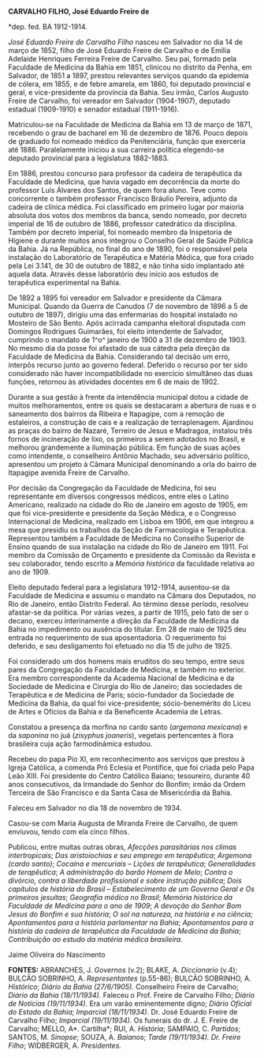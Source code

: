 **CARVALHO FILHO, José Eduardo Freire de**

\*dep. fed. BA 1912-1914.

*José Eduardo Freire de Carvalho Filho* nasceu em Salvador no dia 14 de
março de 1852, filho de José Eduardo Freire de Carvalho e de Emília
Adelaide Henriques Ferreira Freire de Carvalho. Seu pai, formado pela
Faculdade de Medicina da Bahia em 1851, clinicou no distrito da Penha,
em Salvador, de 1851 a 1897, prestou relevantes serviços quando da
epidemia de cólera, em 1855, e de febre amarela, em 1860, foi deputado
provincial e geral, e vice-presidente da província da Bahia. Seu irmão,
Carlos Augusto Freire de Carvalho, foi vereador em Salvador (1904-1907),
deputado estadual (1909-1910) e senador estadual (1911-1916).

Matriculou-se na Faculdade de Medicina da Bahia em 13 de março de 1871,
recebendo o grau de bacharel em 16 de dezembro de 1876. Pouco depois de
graduado foi nomeado médico da Penitenciária, função que exerceria até
1886. Paralelamente iniciou a sua carreira política elegendo-se deputado
provincial para a legislatura 1882-1883.

Em 1886, prestou concurso para professor da cadeira de terapêutica da
Faculdade de Medicina, que havia vagado em decorrência da morte do
professor Luís Álvares dos Santos, de quem fora aluno. Teve como
concorrente o também professor Francisco Bráulio Pereira, adjunto da
cadeira de clínica médica. Foi classificado em primeiro lugar por
maioria absoluta dos votos dos membros da banca, sendo nomeado, por
decreto imperial de 16 de outubro de 1886, professor catedrático da
disciplina. Também por decreto imperial, foi nomeado membro da
Inspetoria de Higiene e durante muitos anos integrou o Conselho Geral de
Saúde Pública da Bahia. Já na República, no final do ano de 1890, foi o
responsável pela instalação do Laboratório de Terapêutica e Matéria
Médica, que fora criado pela Lei 3.141, de 30 de outubro de 1882, e não
tinha sido implantado até aquela data. Através desse laboratório deu
início aos estudos de terapêutica experimental na Bahia.

De 1892 a 1895 foi vereador em Salvador e presidente da Câmara
Municipal. Quando da Guerra de Canudos (7 de novembro de 1896 a 5 de
outubro de 1897), dirigiu uma das enfermarias do hospital instalado no
Mosteiro de São Bento. Após acirrada campanha eleitoral disputada com
Domingos Rodrigues Guimarães, foi eleito intendente de Salvador,
cumprindo o mandato de 1^o^ janeiro de 1900 a 31 de dezembro de 1903. No
mesmo dia da posse foi afastado de sua cátedra pela direção da Faculdade
de Medicina da Bahia. Considerando tal decisão um erro, interpôs recurso
junto ao governo federal. Deferido o recurso por ter sido considerado
não haver incompatibilidade no exercício simultâneo das duas funções,
retornou às atividades docentes em 6 de maio de 1902.

Durante a sua gestão à frente da intendência municipal dotou a cidade de
muitos melhoramentos, entre os quais se destacaram a abertura de ruas e
o saneamento dos bairros da Ribeira e Itapagipe, com a remoção de
estaleiros, a construção de cais e a realização de terraplenagem.
Ajardinou as praças do bairro de Nazaré, Terreiro de Jesus e Madragoa,
instalou três fornos de incineração de lixo, os primeiros a serem
adotados no Brasil, e melhorou grandemente a iluminação pública. Em
função de suas ações como intendente, o conselheiro Antônio Machado, seu
adversário político, apresentou um projeto à Câmara Municipal
denominando a orla do bairro de Itapagipe avenida Freire de Carvalho.

Por decisão da Congregação da Faculdade de Medicina, foi seu
representante em diversos congressos médicos, entre eles o Latino
Americano, realizado na cidade do Rio de Janeiro em agosto de 1905, em
que foi vice-presidente e presidente da Seção Médica, e o Congresso
Internacional de Medicina, realizado em Lisboa em 1906, em que integrou
a mesa que presidiu os trabalhos da Seção de Farmacologia e Terapêutica.
Representou também a Faculdade de Medicina no Conselho Superior de
Ensino quando de sua instalação na cidade do Rio de Janeiro em 1911. Foi
membro da Comissão de Orçamento e presidente da Comissão da Revista e
seu colaborador, tendo escrito a *Memória histórica* da faculdade
relativa ao ano de 1909.

Eleito deputado federal para a legislatura 1912-1914, ausentou-se da
Faculdade de Medicina e assumiu o mandato na Câmara dos Deputados, no
Rio de Janeiro, então Distrito Federal. Ao término desse período,
resolveu afastar-se da política. Por várias vezes, a partir de 1915,
pelo fato de ser o decano, exerceu interinamente a direção da Faculdade
de Medicina da Bahia no impedimento ou ausência do titular. Em 28 de
maio de 1925 deu entrada no requerimento de sua aposentadoria. O
requerimento foi deferido, e seu desligamento foi efetuado no dia 15 de
julho de 1925.

Foi considerado um dos homens mais eruditos do seu tempo, entre seus
pares da Congregação da Faculdade de Medicina, e também no exterior. Era
membro correspondente da Academia Nacional de Medicina e da Sociedade de
Medicina e Cirurgia do Rio de Janeiro; das sociedades de Terapêutica e
de Medicina de Paris; sócio-fundador da Sociedade de Medicina da Bahia,
da qual foi vice-presidente; sócio-benemérito do Liceu de Artes e
Ofícios da Bahia e da Beneficente Academia de Letras.

Constatou a presença da morfina no cardo santo (*argemona mexicana*) e
da *saponina* no juá (*zisyphus joaneris*), vegetais pertencentes à
flora brasileira cuja ação farmodinâmica estudou.

Recebeu do papa Pio XI, em reconhecimento aos serviços que prestou à
Igreja Católica, a comenda Pró Eclesia et Pontífice, que foi criada pelo
Papa Leão XIII. Foi presidente do Centro Católico Baiano; tesoureiro,
durante 40 anos consecutivos, da Irmandade do Senhor do Bonfim; irmão da
Ordem Terceira de São Francisco e da Santa Casa de Misericórdia da
Bahia.

Faleceu em Salvador no dia 18 de novembro de 1934.

Casou-se com Maria Augusta de Miranda Freire de Carvalho, de quem
enviuvou, tendo com ela cinco filhos.

Publicou, entre muitas outras obras, *Afecções parasitárias nos climas
intertropicais*; *Das aristoiochias e seu emprego em terapêutica*;
*Argemona (cardo santo)*; *Cocaína e mercuriais – Lições de
terapêutica*; *Generalidades de terapêutica*; *A administração do barão
Homem de Melo*; *Contra o divórcio, contra a liberdade profissional e
sobre instrução pública*; *Dois capítulos de história do Brasil –
Estabelecimento de um Governo Geral e Os primeiros jesuítas*; *Geografia
médica no Brasil*; *Memória histórica da Faculdade de Medicina para o
ano de 1909*; *A devoção do Senhor Bom Jesus do Bonfim e sua história*;
*O sol na natureza, na história e na ciência; Apontamentos para a
história parlamentar na Bahia*; *Apontamentos para a história da cadeira
de terapêutica da Faculdade de Medicina da Bahia*; *Contribuição ao
estudo da matéria médica brasileira*.

Jaime Oliveira do Nascimento

**FONTES:** ABRANCHES, J. *Governos* (v.2); BLAKE, A. *Diccionario*
(v.4); BULCÃO SOBRINHO, A. *Representantes* (p.55-86); BULCÃO SOBRINHO,
A. *Histórico*; *Diário da Bahia (27/6/1905).* Conselheiro Freire de
Carvalho; *Diário da Bahia (18/11/1934).* Faleceu o Prof. Freire de
Carvalho Filho; *Diário de Notícias (19/11/1934).* Era um varão
eminentemente digno; *Diário Oficial do Estado da Bahia*; *Imparcial
(18/11/1934).* Dr. José Eduardo Freire de Carvalho Filho; *Imparcial
(19/11/1934).* Os funerais do dr. J. E. Freire de Carvalho; MELLO, A*.
Cartilha*; RUI, A. *História*; SAMPAIO, C. *Partidos*; SANTOS, M.
*Sinopse*; SOUZA, A. *Baianos*; *Tarde (19/11/1934). Dr. Freire Filho*;
WIDBERGER, A. *Presidentes.*
